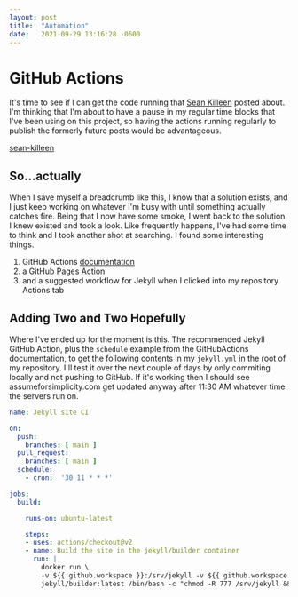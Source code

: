 ```yaml
---
layout: post
title:  "Automation"
date:   2021-09-29 13:16:28 -0600
---
```


# GitHub Actions
It's time to see if I can get the code running that [Sean Killeen](sean-killeen) posted about. I'm thinking that I'm about to have a pause in my regular time blocks that I've been using on this project, so having the actions running regularly to publish the formerly future posts would be advantageous.

[sean-killeen](https://seankilleen.com/2020/02/how-to-deploy-github-pages-on-a-schedule-to-publish-future-posts/)

## So...actually
When I save myself a breadcrumb like this, I know that a solution exists, and I just keep working on whatever I'm busy with until something actually catches fire. Being that I now have some smoke, I went back to the solution I knew existed and took a look. Like frequently happens, I've had some time to think and I took another shot at searching. I found some interesting things.  

1. GitHub Actions [documentation](https://docs.github.com/en/actions/learn-github-actions/events-that-trigger-workflows#:~:text=trigger%20a%20workflow%20at%20a%20scheduled%20time)  
1. a GitHub Pages [Action](https://github.com/marketplace/actions/github-pages-action)  
1. and a suggested workflow for Jekyll when I clicked into my repository Actions tab  

## Adding Two and Two Hopefully
Where I've ended up for the moment is this. The recommended Jekyll GitHub Action, plus the ```schedule``` example from the GitHubActions documentation, to get the following contents in my ```jekyll.yml``` in the root of my repository. I'll test it over the next couple of days by only commiting locally and not pushing to GitHub. If it's working then I should see assumeforsimplicity.com get updated anyway after 11:30 AM whatever time the servers run on.

``` yaml
name: Jekyll site CI

on:
  push:
    branches: [ main ]
  pull_request:
    branches: [ main ]
  schedule:
    - cron:  '30 11 * * *'

jobs:
  build:

    runs-on: ubuntu-latest

    steps:
    - uses: actions/checkout@v2
    - name: Build the site in the jekyll/builder container
      run: |
        docker run \
        -v ${{ github.workspace }}:/srv/jekyll -v ${{ github.workspace }}/_site:/srv/jekyll/_site \
        jekyll/builder:latest /bin/bash -c "chmod -R 777 /srv/jekyll && jekyll build --future"
```